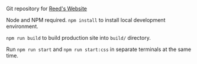 Git repository for [Reed's Website](https://reeds.website)

Node and NPM required. `npm install` to install local development environment.

`npm run build` to build production site into `build/` directory.

Run `npm run start` and `npm run start:css` in separate terminals at the same time.
